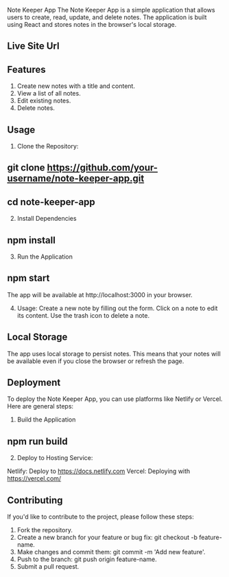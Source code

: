 Note Keeper App
The Note Keeper App is a simple application that allows users to create, read, update, and delete notes. The application is built using React and stores notes in the browser's local storage.

## Live Site Url

## Features

1. Create new notes with a title and content.
2. View a list of all notes.
3. Edit existing notes.
4. Delete notes.

## Usage

1. Clone the Repository:

## git clone https://github.com/your-username/note-keeper-app.git

## cd note-keeper-app

2. Install Dependencies

## npm install

3. Run the Application

## npm start

The app will be available at http://localhost:3000 in your browser.

4. Usage:
   Create a new note by filling out the form.
   Click on a note to edit its content.
   Use the trash icon to delete a note.

## Local Storage

The app uses local storage to persist notes. This means that your notes will be available even if you close the browser or refresh the page.

## Deployment

To deploy the Note Keeper App, you can use platforms like Netlify or Vercel. Here are general steps:

1. Build the Application

## npm run build

2. Deploy to Hosting Service:

Netlify: Deploy to https://docs.netlify.com
Vercel: Deploying with https://vercel.com/

## Contributing

If you'd like to contribute to the project, please follow these steps:

1. Fork the repository.
2. Create a new branch for your feature or bug fix: git checkout -b feature-name.
3. Make changes and commit them: git commit -m 'Add new feature'.
4. Push to the branch: git push origin feature-name.
5. Submit a pull request.
